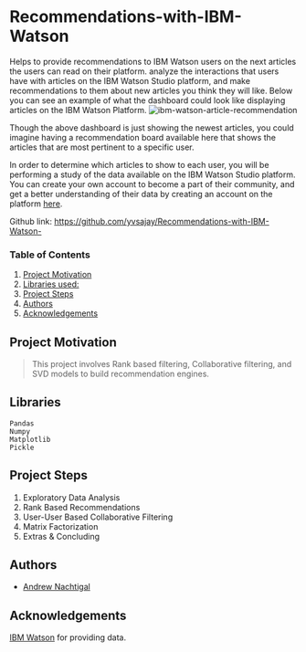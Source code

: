 # Recommendations-with-IBM-Watson
Helps to provide recommendations to IBM Watson users on the next articles the users can read on their platform.
analyze the interactions that users have with articles on the IBM Watson Studio platform, and make recommendations to them about new articles you think they will like. Below you can see an example of what the dashboard could look like displaying articles on the IBM Watson Platform.
![ibm-watson-article-recommendation](ibm-watson-article-recommendation.png)

Though the above dashboard is just showing the newest articles, you could imagine having a recommendation board available here that shows the articles that are most pertinent to a specific user.

In order to determine which articles to show to each user, you will be performing a study of the data available on the IBM Watson Studio platform. You can create your own account to become a part of their community, and get a better understanding of their data by creating an account on the platform [here](https://dataplatform.cloud.ibm.com/).

Github link: https://github.com/yvsajay/Recommendations-with-IBM-Watson-

### Table of Contents  
1. [Project Motivation](#project-motivation)
2. [Libraries used:](#libraries)
3. [Project Steps](#project-steps)
4. [Authors](#authors)
5. [Acknowledgements](#acknowledgements)


## Project Motivation
>This project involves Rank based filtering, Collaborative filtering, and SVD
models to build recommendation engines.

## Libraries <a name="libraries"></a>
    Pandas
    Numpy
    Matplotlib
    Pickle

## Project Steps <a name="project-steps"></a>
1. Exploratory Data Analysis
2. Rank Based Recommendations
3. User-User Based Collaborative Filtering
4. Matrix Factorization
5. Extras & Concluding

<a name="authors"></a>
## Authors

* [Andrew Nachtigal](https://github.com/andrewnachtigal)

## Acknowledgements <a name="acknowledgments"></a>
[IBM Watson](https://www.ibm.com/watson) for providing data.
